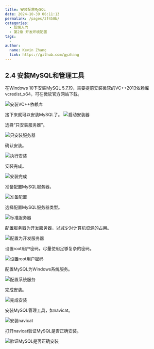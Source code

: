 ```yaml
---
title: 安装配置MySQL
date: 2024-10-30 06:11:13
permalink: /pages/2f450b/
categories: 
  - 后端入门
  - 第2章 开发环境配置
tags: 
  - 
author: 
  name: Kevin Zhang
  link: https://github.com/gyzhang
---
```

## 2.4 安装MySQL和管理工具

在Windows 10下安装MySQL 5.7.19，需要提前安装微软的VC++2013依赖库vcredist_x64，可在微软官方网站下载。

![安装VC++依赖库](./images/install-mysql-01.png)

接下来就可以安装MySQL了。
![启动安装器](./images/install-mysql-02.png)

选择“只安装服务器”。

![只安装服务器](./images/install-mysql-03.png)

确认安装。

![执行安装](./images/install-mysql-04.png)

安装完成。

![安装完成](./images/install-mysql-05.png)

准备配置MySQL服务器。

![准备配置](./images/install-mysql-06.png)

选择配置MySQL服务器类型。

![标准服务器](./images/install-mysql-07.png)

配置服务器为开发服务器，以减少对计算机资源的占用。

![配置为开发服务器](./images/install-mysql-08.png)

设置root用户密码，尽量使用足够复杂的密码。

![设置root用户密码](./images/install-mysql-09.png)

配置MySQL为Windows系统服务。

![配置系统服务](./images/install-mysql-10.png)

完成安装。

![完成安装](./images/install-mysql-11.png)

安装MySQL管理工具，如navicat。

![安装navicat](./images/install-mysql-12.png)

打开navicat验证MySQL是否正确安装。

![验证MySQL是否正确安装](./images/install-mysql-13.png)
